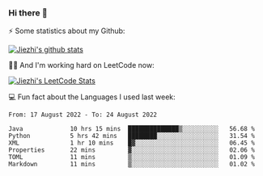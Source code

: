 ### Hi there 👋


⚡ Some statistics about my Github:


[![Jiezhi's github stats](https://github-readme-stats.vercel.app/api?username=Jiezhi&show_icons=true)](https://github.com/Jiezhi/github-readme-stats)


🙇🏼 And I'm working hard on LeetCode now:

[![Jiezhi's LeetCode Stats](https://leetcode-stats.vercel.app/api?username=Jiezhi&theme=Light)](https://leetcode.com/Jiezhi/)

💻 Fun fact about the Languages I used last week:

<!--START_SECTION:waka-->

```text
From: 17 August 2022 - To: 24 August 2022

Java             10 hrs 15 mins  ██████████████▒░░░░░░░░░░   56.68 %
Python           5 hrs 42 mins   ████████░░░░░░░░░░░░░░░░░   31.54 %
XML              1 hr 10 mins    █▓░░░░░░░░░░░░░░░░░░░░░░░   06.45 %
Properties       22 mins         ▓░░░░░░░░░░░░░░░░░░░░░░░░   02.06 %
TOML             11 mins         ▒░░░░░░░░░░░░░░░░░░░░░░░░   01.09 %
Markdown         11 mins         ▒░░░░░░░░░░░░░░░░░░░░░░░░   01.02 %
```

<!--END_SECTION:waka-->


<!--
[![Top Langs](https://github-readme-stats.vercel.app/api/top-langs/?username=Jiezhi&hide=javascript,html)](https://github.com/Jiezhi/github-readme-stats)

**Jiezhi/Jiezhi** is a ✨ _special_ ✨ repository because its `README.md` (this file) appears on your GitHub profile.

Here are some ideas to get you started:

- 🔭 I’m currently working on ...
- 🌱 I’m currently learning ...
- 👯 I’m looking to collaborate on ...
- 🤔 I’m looking for help with ...
- 💬 Ask me about ...
- 📫 How to reach me: ...
- 😄 Pronouns: ...
- ⚡ Fun fact: ...
-->

